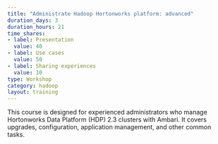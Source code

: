 ```yaml
---
title: "Administrate Hadoop Hortonworks platform: advanced"
duration_days: 3
duration_hours: 21
time_shares:
- label: Presentation
  value: 40
- label: Use cases
  value: 50
- label: Sharing experiences
  value: 10
type: Workshop
category: hadoop
layout: training
---
```


This course is designed for experienced administrators who manage Hortonworks Data Platform (HDP) 2.3 clusters with Ambari. It covers upgrades, configuration, application management, and other common tasks.
